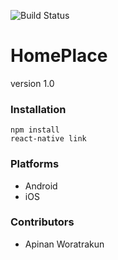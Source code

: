 ![Build Status](https://github.com/iamapinan/HomePlace/workflows/Java%20CI%20with%20Gradle/badge.svg)

# HomePlace
version 1.0

### Installation
```
npm install
react-native link
```

### Platforms
- Android
- iOS

### Contributors
- Apinan Woratrakun
